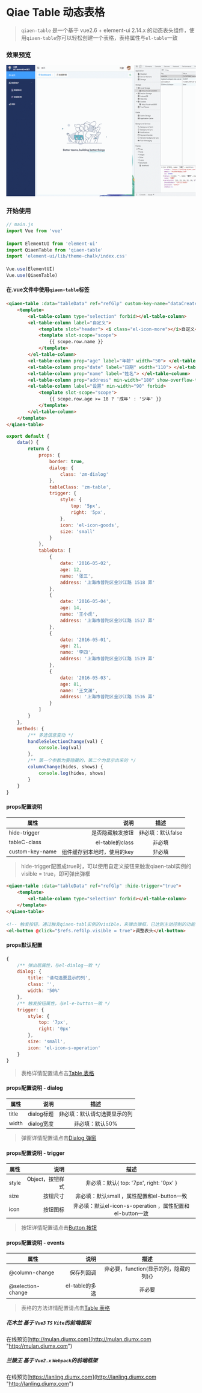 <h1>Qiae Table 动态表格</h1>

> `qiaen-table` 是一个基于 vue2.6 + element-ui 2.14.x 的动态表头组件，使用`qiaen-table`你可以轻松创建一个表格，表格属性与`el-table`一致

### 效果预览
<img src="https://github.com/qiaen/static/blob/master/18209.gif?raw=true" alt="">

### 开始使用
```javascript
// main.js
import Vue from 'vue'

import ElementUI from 'element-ui'
import QiaenTable from 'qiaen-table'
import 'element-ui/lib/theme-chalk/index.css'

Vue.use(ElementUI)
Vue.use(QiaenTable)
```
#### 在.vue文件中使用`qiaen-table`标签
```html
<qiaen-table :data="tableData" ref="refGlp" custom-key-name="dataCreate" @column-change="columnChange" @selection-change="handleSelectionChange">
    <template>
        <el-table-column type="selection" forbid></el-table-column>
        <el-table-column label="自定义">
            <template slot="header"> <i class="el-icon-more"></i>自定义</template>
            <template slot-scope="scope">
                {{ scope.row.name }}
            </template>
        </el-table-column>
        <el-table-column prop="age" label="年龄" width="50"> </el-table-column>
        <el-table-column prop="date" label="日期" width="110"> </el-table-column>
        <el-table-column prop="name" label="姓名"> </el-table-column>
        <el-table-column prop="address" min-width="180" show-overflow-tooltip label="地址"> </el-table-column>
        <el-table-column label="设置" min-width="90" forbid>
            <template slot-scope="scope">
                {{ scope.row.age >= 18 ? '成年' : '少年' }}
            </template>
        </el-table-column>
    </template>
</qiaen-table>
```
```javascript
export default {
    data() {
        return {
            props: {
                border: true,
                dialog: {
                    class: 'zm-dialog'
                },
                tableClass: 'zm-table',
                trigger: {
                    style: {
                        top: '5px',
                        right: '5px',
                    },
                    icon: 'el-icon-goods',
                    size: 'small'
                }
            },
            tableData: [
                {
                    date: '2016-05-02',
                    age: 12,
                    name: '张三',
                    address: '上海市普陀区金沙江路 1518 弄'
                },
                {
                    date: '2016-05-04',
                    age: 14,
                    name: '王小虎',
                    address: '上海市普陀区金沙江路 1517 弄'
                },
                {
                    date: '2016-05-01',
                    age: 21,
                    name: '李四',
                    address: '上海市普陀区金沙江路 1519 弄'
                },
                {
                    date: '2016-05-03',
                    age: 81,
                    name: '王文渊',
                    address: '上海市普陀区金沙江路 1516 弄'
                }
            ]
        }
    },
    methods: {
        /** 多选信息变动 */
        handleSelectionChange(val) {
            console.log(val)
        },
        /** 第一个参数为要隐藏的，第二个为显示出来的 */
        columnChange(hides, shows) {
            console.log(hides, shows)
        }
    }
}
```

#### props配置说明
| 属性        | 说明   | 描述  |
| --------   | -----:  | :----:  |
| hide-trigger     | 是否隐藏触发按钮 | 非必填：默认false     |
| tableC-class     | el-table的class | 非必填     |
| custom-key-name     | 组件缓存到本地时，使用的key | 非必填     |

> hide-trigger配置成true时，可以使用自定义按钮来触发qiaen-tabl实例的visible = true，即可弹出弹框

```html
<qiaen-table :data="tableData" ref="refGlp" :hide-trigger="true">
    <template>
        <el-table-column type="selection" forbid></el-table-column>
    </template>
</qiaen-table>

<!-- 触发按钮，通过触发qiaen-tabl实例的visible，来弹出弹框，已达到主动控制的功能 -->
<el-button @click="$refs.refGlp.visible = true">调整表头</el-button>

```
#### props默认配置

```javascript
{
    /** 弹出层属性，与el-dialog一致 */
    dialog: {
        title: '请勾选要显示的列',
        class: '',
        width: '50%'
    },
    /** 触发按钮属性，与el-e-button一致 */
    trigger: {
        style: {
            top: '7px',
            right: '0px'
        },
        size: 'small',
        icon: 'el-icon-s-operation'
    }
}
```

> 表格详情配置请点击<a href="https://element.eleme.cn/#/zh-CN/component/table">Table 表格</a>

#### props配置说明 - dialog
| 属性        | 说明   |  描述  |
| --------   | -----:  | :----:  |
| title     | dialog标题 | 非必填：默认请勾选要显示的列     |
| width     | dialog宽度 | 非必填：默认50%     |

> 弹窗详情配置请点击<a href="https://element.eleme.cn/#/zh-CN/component/dialog">Dialog 弹窗</a>
#### props配置说明 - trigger
| 属性        | 说明   |  描述  |
| --------   | -----:  | :----:  |
| style     | Object，按钮样式 | 非必填：默认{ top: '7px', right: '0px' }     |
| size     | 按钮尺寸 | 非必填：默认small ，属性配置和el-button一致      |
| icon     | 按钮图标 | 非必填：默认el-icon-s-operation ，属性配置和el-button一致     |

> 按钮详情配置请点击<a href="https://element.eleme.cn/#/zh-CN/component/button">Button 按钮</a>

#### props配置说明 - events
| 属性        | 说明   |  描述  |
| --------   | -----:  | :----:  |
| @column-change     | 保存列回调 | 非必要，function(显示的列，隐藏的列){}     |
| @selection-change     | el-table的多选 | 非必要     |

> 表格的方法详情配置请点击<a href="https://element.eleme.cn/#/zh-CN/component/table">Table 表格</a>

##### 花木兰 基于 `Vue3` `TS` `Vite`的前端框架
在线预览[http://mulan.diumx.com](http://mulan.diumx.com "http://mulan.diumx.com")
##### 兰陵王 基于 `Vue2.x` `Webpack`的前端框架
在线预览[https://lanling.diumx.com](http://lanling.diumx.com "http://lanling.diumx.com")

